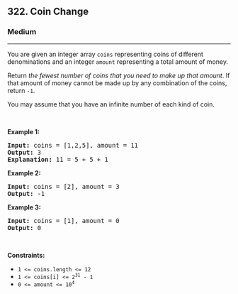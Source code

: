 <h2>322. Coin Change</h2><h3>Medium</h3><hr><div style="user-select: auto;"><p style="user-select: auto;">You are given an integer array <code style="user-select: auto;">coins</code> representing coins of different denominations and an integer <code style="user-select: auto;">amount</code> representing a total amount of money.</p>

<p style="user-select: auto;">Return <em style="user-select: auto;">the fewest number of coins that you need to make up that amount</em>. If that amount of money cannot be made up by any combination of the coins, return <code style="user-select: auto;">-1</code>.</p>

<p style="user-select: auto;">You may assume that you have an infinite number of each kind of coin.</p>

<p style="user-select: auto;">&nbsp;</p>
<p style="user-select: auto;"><strong style="user-select: auto;">Example 1:</strong></p>

<pre style="position: relative; user-select: auto;"><strong style="user-select: auto;">Input:</strong> coins = [1,2,5], amount = 11
<strong style="user-select: auto;">Output:</strong> 3
<strong style="user-select: auto;">Explanation:</strong> 11 = 5 + 5 + 1
<div class="open_grepper_editor" title="Edit &amp; Save To Grepper" style="user-select: auto;"></div></pre>

<p style="user-select: auto;"><strong style="user-select: auto;">Example 2:</strong></p>

<pre style="position: relative; user-select: auto;"><strong style="user-select: auto;">Input:</strong> coins = [2], amount = 3
<strong style="user-select: auto;">Output:</strong> -1
<div class="open_grepper_editor" title="Edit &amp; Save To Grepper" style="user-select: auto;"></div></pre>

<p style="user-select: auto;"><strong style="user-select: auto;">Example 3:</strong></p>

<pre style="position: relative; user-select: auto;"><strong style="user-select: auto;">Input:</strong> coins = [1], amount = 0
<strong style="user-select: auto;">Output:</strong> 0
<div class="open_grepper_editor" title="Edit &amp; Save To Grepper" style="user-select: auto;"></div></pre>

<p style="user-select: auto;">&nbsp;</p>
<p style="user-select: auto;"><strong style="user-select: auto;">Constraints:</strong></p>

<ul style="user-select: auto;">
	<li style="user-select: auto;"><code style="user-select: auto;">1 &lt;= coins.length &lt;= 12</code></li>
	<li style="user-select: auto;"><code style="user-select: auto;">1 &lt;= coins[i] &lt;= 2<sup style="user-select: auto;">31</sup> - 1</code></li>
	<li style="user-select: auto;"><code style="user-select: auto;">0 &lt;= amount &lt;= 10<sup style="user-select: auto;">4</sup></code></li>
</ul>
</div>